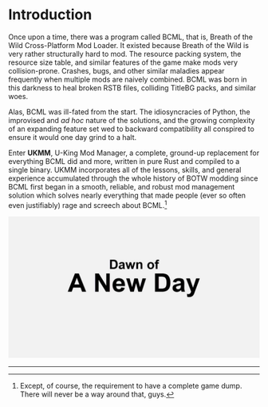# Introduction

Once upon a time, there was a program called BCML, that is, Breath of the Wild
Cross-Platform Mod Loader. It existed because Breath of the Wild is very rather
structurally hard to mod. The resource packing system, the resource size table,
and similar features of the game make mods very collision-prone. Crashes, bugs,
and other similar maladies appear frequently when multiple mods are naively
combined. BCML was born in this darkness to heal broken RSTB files, colliding
TitleBG packs, and similar woes.

Alas, BCML was ill-fated from the start. The idiosyncracies of Python, the
improvised and *ad hoc* nature of the solutions, and the growing complexity of
an expanding feature set wed to backward compatibility all conspired to ensure
it would one day grind to a halt.

Enter **UKMM**, U-King Mod Manager, a complete, ground-up replacement for
everything BCML did and more, written in pure Rust and compiled to a single
binary. UKMM incorporates all of the lessons, skills, and general experience
accumulated through the whole history of BOTW modding since BCML first began in
a smooth, reliable, and robust mod management solution which solves nearly
everything that made people (ever so often even justifiably) rage and screech
about BCML.[^1]

![Dawn of a New Day](images/new-day.jpeg)

---

[^1]: Except, of course, the requirement to have a complete game dump. There
will never be a way around that, guys.